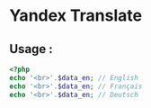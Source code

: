 # Yandex Translate


## Usage :
```php
<?php
echo '<br>'.$data_en; // English 
echo '<br>'.$data_en; // Français
echo '<br>'.$data_en; // Deutsch
```